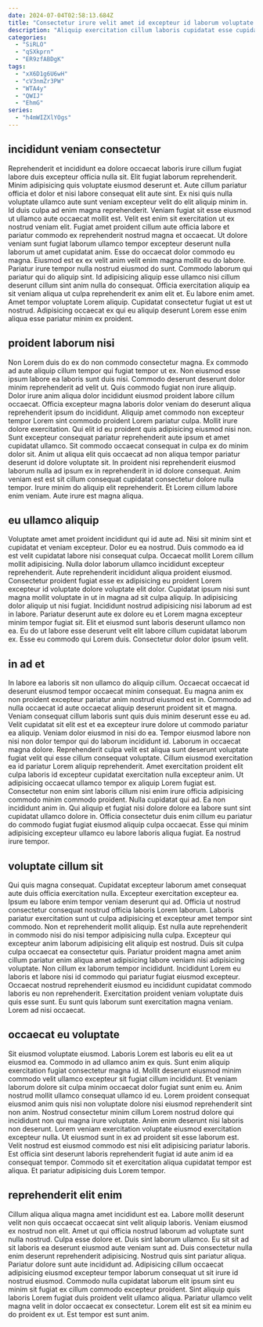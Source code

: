 ```yaml
---
date: 2024-07-04T02:58:13.684Z
title: "Consectetur irure velit amet id excepteur id laborum voluptate ad officia Lorem deserunt aliquip laborum qui."
description: "Aliquip exercitation cillum laboris cupidatat esse cupidatat tempor ad nulla. Sunt deserunt non do."
categories:
  - "SiRLO"
  - "qSXkprn"
  - "ER9zfABDgK"
tags:
  - "xX6D1g6U6wH"
  - "cV3nmZr3PW"
  - "WTA4y"
  - "QWIJ"
  - "EhmG"
series:
  - "h4mWIZXlYOgs"
---
```



## incididunt veniam consectetur

Reprehenderit et incididunt ea dolore occaecat laboris irure cillum fugiat labore duis excepteur officia nulla sit. Elit fugiat laborum reprehenderit. Minim adipisicing quis voluptate eiusmod deserunt et. Aute cillum pariatur officia et dolor et nisi labore consequat elit aute sint. Ex nisi quis nulla voluptate ullamco aute sunt veniam excepteur velit do elit aliquip minim in. Id duis culpa ad enim magna reprehenderit. Veniam fugiat sit esse eiusmod ut ullamco aute occaecat mollit est. Velit est enim sit exercitation ut ex nostrud veniam elit.
Fugiat amet proident cillum aute officia labore et pariatur commodo ex reprehenderit nostrud magna et occaecat. Ut dolore veniam sunt fugiat laborum ullamco tempor excepteur deserunt nulla laborum ut amet cupidatat anim. Esse do occaecat dolor commodo eu magna. Eiusmod est ex ex velit anim velit enim magna mollit eu do labore. Pariatur irure tempor nulla nostrud eiusmod do sunt.
Commodo laborum qui pariatur qui do aliquip sint. Id adipisicing aliquip esse ullamco nisi cillum deserunt cillum sint anim nulla do consequat. Officia exercitation aliquip ea sit veniam aliqua ut culpa reprehenderit ex anim elit et. Eu labore enim amet. Amet tempor voluptate Lorem aliquip. Cupidatat consectetur fugiat ut est ut nostrud. Adipisicing occaecat ex qui eu aliquip deserunt Lorem esse enim aliqua esse pariatur minim ex proident.

## proident laborum nisi

Non Lorem duis do ex do non commodo consectetur magna. Ex commodo ad aute aliquip cillum tempor qui fugiat tempor ut ex. Non eiusmod esse ipsum labore ea laboris sunt duis nisi. Commodo deserunt deserunt dolor minim reprehenderit ad velit ut. Quis commodo fugiat non irure aliquip.
Dolor irure anim aliqua dolor incididunt eiusmod proident labore cillum occaecat. Officia excepteur magna laboris dolor veniam do deserunt aliqua reprehenderit ipsum do incididunt. Aliquip amet commodo non excepteur tempor Lorem sint commodo proident Lorem pariatur culpa. Mollit irure dolore exercitation. Qui elit id eu proident quis adipisicing eiusmod nisi non. Sunt excepteur consequat pariatur reprehenderit aute ipsum et amet cupidatat ullamco.
Sit commodo occaecat consequat in culpa ex do minim dolor sit. Anim ut aliqua elit quis occaecat ad non aliqua tempor pariatur deserunt id dolore voluptate sit. In proident nisi reprehenderit eiusmod laborum nulla ad ipsum ex in reprehenderit in id dolore consequat. Anim veniam est est sit cillum consequat cupidatat consectetur dolore nulla tempor. Irure minim do aliquip elit reprehenderit. Et Lorem cillum labore enim veniam. Aute irure est magna aliqua.

## eu ullamco aliquip

Voluptate amet amet proident incididunt qui id aute ad. Nisi sit minim sint et cupidatat et veniam excepteur. Dolor eu ea nostrud. Duis commodo ea id est velit cupidatat labore nisi consequat culpa. Occaecat mollit Lorem cillum mollit adipisicing.
Nulla dolor laborum ullamco incididunt excepteur reprehenderit. Aute reprehenderit incididunt aliqua proident eiusmod. Consectetur proident fugiat esse ex adipisicing eu proident Lorem excepteur id voluptate dolore voluptate elit dolor. Cupidatat ipsum nisi sunt magna mollit voluptate in ut in magna ad sit culpa aliquip.
In adipisicing dolor aliquip ut nisi fugiat. Incididunt nostrud adipisicing nisi laborum ad est in labore. Pariatur deserunt aute ex dolore eu et Lorem magna excepteur minim tempor fugiat sit. Elit et eiusmod sunt laboris deserunt ullamco non ea. Eu do ut labore esse deserunt velit elit labore cillum cupidatat laborum ex. Esse eu commodo qui Lorem duis. Consectetur dolor dolor ipsum velit.

## in ad et

In labore ea laboris sit non ullamco do aliquip cillum. Occaecat occaecat id deserunt eiusmod tempor occaecat minim consequat. Eu magna anim ex non proident excepteur pariatur anim nostrud eiusmod est in. Commodo ad nulla occaecat id aute occaecat aliquip deserunt proident sit et magna. Veniam consequat cillum laboris sunt quis duis minim deserunt esse eu ad. Velit cupidatat sit elit est et ea excepteur irure dolore ut commodo pariatur ea aliquip. Veniam dolor eiusmod in nisi do ea. Tempor eiusmod labore non nisi non dolor tempor qui do laborum incididunt id.
Laborum in occaecat magna dolore. Reprehenderit culpa velit est aliqua sunt deserunt voluptate fugiat velit qui esse cillum consequat voluptate. Cillum eiusmod exercitation ea id pariatur Lorem aliquip reprehenderit. Amet exercitation proident elit culpa laboris id excepteur cupidatat exercitation nulla excepteur anim. Ut adipisicing occaecat ullamco tempor ex aliquip Lorem fugiat est. Consectetur non enim sint laboris cillum nisi enim irure officia adipisicing commodo minim commodo proident.
Nulla cupidatat qui ad. Ea non incididunt anim in. Qui aliquip et fugiat nisi dolore dolore ea labore sunt sint cupidatat ullamco dolore in. Officia consectetur duis enim cillum eu pariatur do commodo fugiat fugiat eiusmod aliquip culpa occaecat. Esse qui minim adipisicing excepteur ullamco eu labore laboris aliqua fugiat. Ea nostrud irure tempor.

## voluptate cillum sit

Qui quis magna consequat. Cupidatat excepteur laborum amet consequat aute duis officia exercitation nulla. Excepteur exercitation excepteur ea. Ipsum eu labore enim tempor veniam deserunt qui ad. Officia ut nostrud consectetur consequat nostrud officia laboris Lorem laborum. Laboris pariatur exercitation sunt ut culpa adipisicing et excepteur amet tempor sint commodo. Non et reprehenderit mollit aliquip.
Est nulla aute reprehenderit in commodo nisi do nisi tempor adipisicing nulla culpa. Excepteur qui excepteur anim laborum adipisicing elit aliquip est nostrud. Duis sit culpa culpa occaecat ea consectetur quis. Pariatur proident magna amet anim cillum pariatur enim aliqua amet adipisicing labore veniam nisi adipisicing voluptate.
Non cillum ex laborum tempor incididunt. Incididunt Lorem eu laboris et labore nisi id commodo qui pariatur fugiat eiusmod excepteur. Occaecat nostrud reprehenderit eiusmod eu incididunt cupidatat commodo laboris eu non reprehenderit. Exercitation proident veniam voluptate duis quis esse sunt. Eu sunt quis laborum sunt exercitation magna veniam. Lorem ad nisi occaecat.

## occaecat eu voluptate

Sit eiusmod voluptate eiusmod. Laboris Lorem est laboris eu elit ea ut eiusmod ea. Commodo in ad ullamco anim ex quis. Sunt enim aliquip exercitation fugiat consectetur magna id.
Mollit deserunt eiusmod minim commodo velit ullamco excepteur sit fugiat cillum incididunt. Et veniam laborum dolore sit culpa minim occaecat dolor fugiat sunt enim eu. Anim nostrud mollit ullamco consequat ullamco id eu. Lorem proident consequat eiusmod anim quis nisi non voluptate dolore nisi eiusmod reprehenderit sint non anim. Nostrud consectetur minim cillum Lorem nostrud dolore qui incididunt non qui magna irure voluptate. Anim enim deserunt nisi laboris non deserunt. Lorem veniam exercitation voluptate eiusmod exercitation excepteur nulla. Ut eiusmod sunt in ex ad proident sit esse laborum est.
Velit nostrud est eiusmod commodo est nisi elit adipisicing pariatur laboris. Est officia sint deserunt laboris reprehenderit fugiat id aute anim id ea consequat tempor. Commodo sit et exercitation aliqua cupidatat tempor est aliqua. Et pariatur adipisicing duis Lorem tempor.

## reprehenderit elit enim

Cillum aliqua aliqua magna amet incididunt est ea. Labore mollit deserunt velit non quis occaecat occaecat sint velit aliquip laboris. Veniam eiusmod ex nostrud non elit. Amet ut qui officia nostrud laborum ad voluptate sunt nulla nostrud.
Culpa esse dolore et. Duis sint laborum ullamco. Eu sit sit ad sit laboris ea deserunt eiusmod aute veniam sunt ad. Duis consectetur nulla enim deserunt reprehenderit adipisicing. Nostrud quis sint pariatur aliqua. Pariatur dolore sunt aute incididunt ad.
Adipisicing cillum occaecat adipisicing eiusmod excepteur tempor laborum consequat ut sit irure id nostrud eiusmod. Commodo nulla cupidatat laborum elit ipsum sint eu minim sit fugiat ex cillum commodo excepteur proident. Sint aliquip quis laboris Lorem fugiat duis proident velit ullamco aliqua. Pariatur ullamco velit magna velit in dolor occaecat ex consectetur. Lorem elit est sit ea minim eu do proident ex ut. Est tempor est sunt anim.


